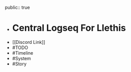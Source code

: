 public:: true

- # Central Logseq For Llethis
- [[Discord Link]]
- #TODO
- #Timeline
- #System
- #Story